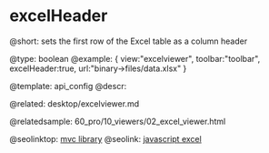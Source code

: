 excelHeader
============

@short:
	sets the first row of the Excel table as a column header

@type: boolean
@example:
{ 
    view:"excelviewer", 
    toolbar:"toolbar", 
    excelHeader:true, 
    url:"binary->files/data.xlsx"
}

@template:	api_config
@descr:


@related:
desktop/excelviewer.md

@relatedsample:
60_pro/10_viewers/02_excel_viewer.html

@seolinktop: [mvc library](https://webix.com)
@seolink: [javascript excel](https://webix.com/widget/excel_viewer/)